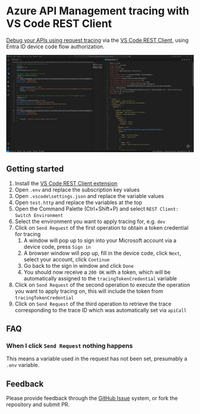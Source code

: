 # Azure API Management tracing with VS Code REST Client
[Debug your APIs using request tracing](https://learn.microsoft.com/en-us/azure/api-management/api-management-howto-api-inspector) via the [VS Code REST Client](https://github.com/Huachao/vscode-restclient), using Entra ID device code flow authorization.

![tracing-result](docs/tracing-result.png)

## Getting started
1. Install the [VS Code REST Client extension](https://marketplace.visualstudio.com/items?itemName=humao.rest-client)
1. Open `.env` and replace the subscription key values
1. Open `.vscode\settings.json` and replace the variable values
1. Open `test.http` and replace the variables at the top
1. Open the Command Palette (Ctrl+Shift+P) and select `REST Client: Switch Environment`
1. Select the environment you want to apply tracing for, e.g. `dev`
1. Click on `Send Request` of the first operation to obtain a token credential for tracing
   1. A window will pop up to sign into your Microsoft account via a device code, press `Sign in`
   1. A browser window will pop up, fill in the device code, click `Next`, select your account, click `Continue`
   1. Go back to the sign in window and click `Done`
   1. You should now receive a `200 OK` with a token, which will be automatically assigned to the `tracingTokenCredential` variable
1. Click on `Send Request` of the second operation to execute the operation you want to apply tracing on, this will include the token from `tracingTokenCredential`
1. Click on `Send Request` of the third operation to retrieve the trace corresponding to the trace ID which was automatically set via `apiCall`

## FAQ
### When I click `Send Request` nothing happens
This means a variable used in the request has not been set, presumably a `.env` variable.

## Feedback
Please provide feedback through the [GitHub Issue](https://github.com/Jeroen-VdB/azure-api-management-tracing-vscode-restclient/issues) system, or fork the repository and submit PR.